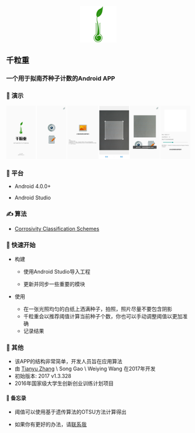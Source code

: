 <p align="center">
	<img width="100" height="100" src="app\src\main\res\mipmap-xxhdpi\logo.png" alt="logo">
</p>

## 千粒重

### 一个用于拟南芥种子计数的Android APP

### 🌈 演示

![Demo](screenshot.png)

### 🛵 平台

- Android 4.0.0+

- Android Studio

### ✍ 算法

- [Corrosivity Classification Schemes](https://blog.csdn.net/li_wen01/article/details/72867057)

### 🔨 快速开始

- 构建
  
  - 使用Android Studio导入工程

  - 更新并同步一些重要的模块
- 使用
  - 在一张光照均匀的白纸上洒满种子，拍照，照片尽量不要包含阴影
  - 千粒重会以推荐阈值计算当前种子个数，你也可以手动调整阈值以更加准确
  - 记录结果

### 🎤 其他

- 该APP的结构非常简单，开发人员旨在应用算法
- 由 [Tianyu Zhang](https://ztygalaxy.github.io) \ Song Gao \ Weiying Wang 在2017年开发
- 初始版本: 2017 v1.3.328
- 2016年国家级大学生创新创业训练计划项目

#### 📜  备忘录

- 阈值可以使用基于遗传算法的OTSU方法计算得出

- 如果你有更好的办法，请[联系我](mailto:tyzhang@hdu.edu.cn)